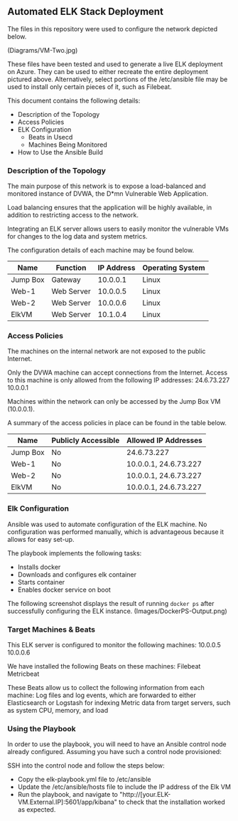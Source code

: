 ## Automated ELK Stack Deployment

The files in this repository were used to configure the network depicted below.

(Diagrams/VM-Two.jpg)

These files have been tested and used to generate a live ELK deployment on Azure. They can be used to either recreate the entire deployment pictured above. Alternatively, select portions of the /etc/ansible file may be used to install only certain pieces of it, such as Filebeat.

This document contains the following details:
- Description of the Topology
- Access Policies
- ELK Configuration
  - Beats in Usecd 
  - Machines Being Monitored
- How to Use the Ansible Build


### Description of the Topology

The main purpose of this network is to expose a load-balanced and monitored instance of DVWA, the D*mn Vulnerable Web Application.

Load balancing ensures that the application will be highly available, in addition to restricting access to the network.

Integrating an ELK server allows users to easily monitor the vulnerable VMs for changes to the log data and system metrics.

The configuration details of each machine may be found below.

| Name     | Function   | IP Address | Operating System |
|----------|------------|------------|------------------|
| Jump Box | Gateway    | 10.0.0.1   | Linux            |
| Web-1    | Web Server | 10.0.0.5   | Linux            |
| Web-2    | Web Server | 10.0.0.6   | Linux            |
| ElkVM    | Web Server | 10.1.0.4   | Linux            |

### Access Policies

The machines on the internal network are not exposed to the public Internet. 

Only the DVWA machine can accept connections from the Internet. Access to this machine is only allowed from the following IP addresses: 
24.6.73.227 
10.0.0.1

Machines within the network can only be accessed by the Jump Box VM (10.0.0.1).

A summary of the access policies in place can be found in the table below.

| Name     | Publicly Accessible | Allowed IP Addresses  |
|----------|---------------------|-----------------------|
| Jump Box | No                  | 24.6.73.227           |
| Web-1    | No                  | 10.0.0.1, 24.6.73.227 |
| Web-2    | No                  | 10.0.0.1, 24.6.73.227 |
| ElkVM    | No                  | 10.0.0.1, 24.6.73.227 |

### Elk Configuration

Ansible was used to automate configuration of the ELK machine. No configuration was performed manually, which is advantageous because it allows for easy set-up.

The playbook implements the following tasks:
- Installs docker
- Downloads and configures elk container
- Starts container
- Enables docker service on boot

The following screenshot displays the result of running `docker ps` after successfully configuring the ELK instance.
(Images/DockerPS-Output.png)

### Target Machines & Beats
This ELK server is configured to monitor the following machines: 
10.0.0.5
10.0.0.6

We have installed the following Beats on these machines: 
Filebeat
Metricbeat

These Beats allow us to collect the following information from each machine: 
Log files and log events, which are forwarded to either Elasticsearch or Logstash for indexing
Metric data from target servers, such as system CPU, memory, and load

### Using the Playbook
In order to use the playbook, you will need to have an Ansible control node already configured. Assuming you have such a control node provisioned: 

SSH into the control node and follow the steps below:
- Copy the elk-playbook.yml file to /etc/ansible
- Update the /etc/ansible/hosts file to include the IP address of the Elk VM
- Run the playbook, and navigate to "http://[your.ELK-VM.External.IP]:5601/app/kibana" to check that the installation worked as expected.
